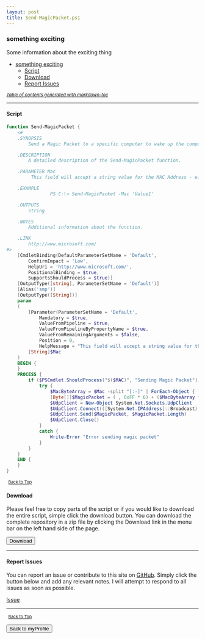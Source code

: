```yaml
---
layout: post
title: Send-MagicPacket.ps1
---
```


### something exciting

Some information about the exciting thing

- [something exciting](#something-exciting)
  - [Script](#script)
  - [Download](#download)
  - [Report Issues](#report-issues)

<small><i><a href='http://ecotrust-canada.github.io/markdown-toc/'>Table of contents generated with markdown-toc</a></i></small>

---

#### Script

```powershell
function Send-MagicPacket {
	<#
	.SYNOPSIS
		Send a Magic Packet to a specific computer to wake up the computer.

	.DESCRIPTION
		A detailed description of the Send-MagicPacket function.

	.PARAMETER Mac
		 This field will accept a string value for the MAC Address - e.g. "98-90-96-DE-4C-6E" or "98:90:96:DE:4C:6E"

	.EXAMPLE
				PS C:\> Send-MagicPacket -Mac 'Value1'

	.OUTPUTS
		string

	.NOTES
		Additional information about the function.

	.LINK
		http://www.microsoft.com/
#>
	[CmdletBinding(DefaultParameterSetName = 'Default',
		ConfirmImpact = 'Low',
		HelpUri = 'http://www.microsoft.com/',
		PositionalBinding = $true,
		SupportsShouldProcess = $true)]
	[OutputType([string], ParameterSetName = 'Default')]
	[Alias('smp')]
	[OutputType([String])]
	param
	(
		[Parameter(ParameterSetName = 'Default',
			Mandatory = $true,
			ValueFromPipeline = $true,
			ValueFromPipelineByPropertyName = $true,
			ValueFromRemainingArguments = $false,
			Position = 0,
			HelpMessage = "This field will accept a string value for the MAC Address - e.g. '98 - 90 - 96 -DE - 4C-6E' or '98:90:96:DE:4C:6E' ")]
		[String]$Mac
	)
	BEGIN {
	}
	PROCESS {
		if ($PSCmdlet.ShouldProcess("$($MAC)", "Sending Magic Packet")) {
			try {
				$MacByteArray = $Mac -split "[:-]" | ForEach-Object { [Byte] "0x$_" }
				[Byte[]]$MagicPacket = ( , 0xFF * 6) + ($MacByteArray * 16)
				$UdpClient = New-Object System.Net.Sockets.UdpClient
				$UdpClient.Connect(([System.Net.IPAddress]::Broadcast), 7)
				$UdpClient.Send($MagicPacket, $MagicPacket.Length)
				$UdpClient.Close()
			}
			catch {
				Write-Error "Error sending magic packet"
			}
		}
	}
	END {
	}
}
```

<span style="font-size:11px;"><a href="#"><i class="fas fa-caret-up" aria-hidden="true" style="color: white; margin-right:5px;"></i>Back to Top</a></span>

#### Download

Please feel free to copy parts of the script or if you would like to download the entire script, simple click the download button. You can download the complete repository in a zip file by clicking the Download link in the menu bar on the left hand side of the page.

<button class="btn" type="submit" onclick="window.open('/PowerShell/functions/myProfile/Send-MagicPacket.ps1')">
    <i class="fa fa-cloud-download-alt">
    </i>
        Download
</button>

---

#### Report Issues

You can report an issue or contribute to this site on <a href="https://github.com/BanterBoy/scripts-blog/issues">GitHub</a>. Simply click the button below and add any relevant notes. I will attempt to respond to all issues as soon as possible.

<!-- Place this tag where you want the button to render. -->

<a class="github-button" href="https://github.com/BanterBoy/scripts-blog/issues/new?title=Send-MagicPacket.ps1&body=There is a problem with this function. Please find details below." data-show-count="true" aria-label="Issue BanterBoy/scripts-blog on GitHub">Issue</a>

---

<span style="font-size:11px;"><a href="#"><i class="fas fa-caret-up" aria-hidden="true" style="color: white; margin-right:5px;"></i>Back to Top</a></span>

<a href="/menu/_pages/myProfile.html">
    <button class="btn">
        <i class='fas fa-reply'>
        </i>
            Back to myProfile
    </button>
</a>

[1]: http://ecotrust-canada.github.io/markdown-toc
[2]: https://github.com/googlearchive/code-prettify
